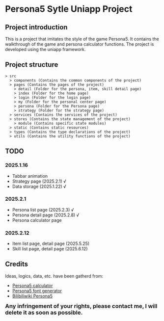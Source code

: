 # Persona5 Sytle Uniapp Project

## Project introduction
This is a project that imitates the style of the game Persona5. It contains the walkthrough of the game and persona calculator functions. The project is developed using the uniapp framework.
## Project structure
```
> src
  > components (Contains the common components of the project)
  > pages (Contains the pages of the project)
    > detail (Folder for the persona, item, skill detail page)
    > index (Folder for the home page)
    > login (Folder for the login page)
    > my (Folder for the personal center page)
    > persona (Folder for the Persona page)
    > strategy (Folder for the strategy page)
  > services (Contains the services of the project)
  > stores (Contains the state management of the project)
    > module (Contains specific state modules)
  > static (Contains static resources)
  > types (Contains the type declarations of the project)
  > utils (Contains the utility functions of the project)
```
## TODO
### 2025.1.16
- Tabbar animation
- Strategy page (2025.2.1) √
- Data storage (2025.1.22) √
### 2025.2.1
- Persona list page (2025.2.3) √
- Persona detail page (2025.2.8) √
- Persona calculator page
### 2025.2.12
- Item list page, detail page (2025.5.25)
- Skill list page, detail page (2025.6.12)


## Credits
Ideas, logics, data, etc. have been gatherd from:
- [Persona5 calculator](https://github.com/chinhodado/persona5_calculator)
- [Persona5 font generator](https://github.com/LzxHahaha/persona5)
- [Bilibiliwiki Persona5](https://wiki.biligame.com/persona/P5R%E6%94%BB%E7%95%A5%E4%B8%93%E5%8C%BA)

<font size=4>**Any infringement of your rights, please contact me, I will delete it as soon as possible.**</font>